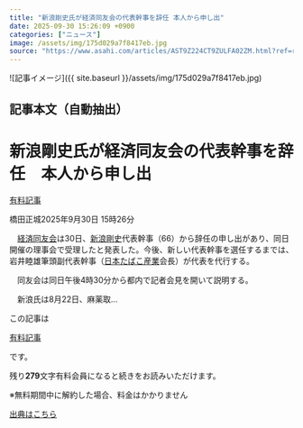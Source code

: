 ```yaml
---
title: "新浪剛史氏が経済同友会の代表幹事を辞任 本人から申し出"
date: 2025-09-30 15:26:09 +0900
categories: ["ニュース"]
image: /assets/img/175d029a7f8417eb.jpg
source: "https://www.asahi.com/articles/AST9Z224CT9ZULFA02ZM.html?ref=rss"
---
```


![記事イメージ]({{ site.baseurl }}/assets/img/175d029a7f8417eb.jpg)

## 記事本文（自動抽出）
<div><main role="main" id="main"><p></p><div class="y_Qv3"><h1>新浪剛史氏が経済同友会の代表幹事を辞任　本人から申し出</h1><div class="mhPng"><p><span class="fNPYU Q_Shz"><a href="//www.asahi.com/news/gold.html?iref=com_gold">有料記事</a></span></p><span class="H8KYB">橋田正城</span><span class="UDj4P"><time datetime="2025-09-30T06:26:09.000Z">2025年9月30日 15時26分</time></span></div></div><p id="gsm_above_SnsUtilityArea"></p><p x-component-name="CommentHeadline" x-component-data='{"commentCount":0,"commentators":[],"mode":"pc"}'></p><div class="nfyQp"><p>　<a href="//www.asahi.com/topics/word/%E7%B5%8C%E6%B8%88%E5%90%8C%E5%8F%8B%E4%BC%9A.html" title="経済同友会 のトピックスを開く" class="eWgMZ">経済同友会</a>は30日、<a href="//www.asahi.com/topics/word/%E6%96%B0%E6%B5%AA%E5%89%9B%E5%8F%B2.html" title="新浪剛史 のトピックスを開く" class="eWgMZ">新浪剛史</a>代表幹事（66）から辞任の申し出があり、同日開催の理事会で受理したと発表した。今後、新しい代表幹事を選任するまでは、岩井睦雄筆頭副代表幹事（<a href="//www.asahi.com/topics/word/%E6%97%A5%E6%9C%AC%E3%81%9F%E3%81%B0%E3%81%93%E7%94%A3%E6%A5%AD.html" title="日本たばこ産業 のトピックスを開く" class="eWgMZ">日本たばこ産業</a>会長）が代表を代行する。</p><p>　同友会は同日午後4時30分から都内で記者会見を開いて説明する。</p><p class="Lujdo">　新浪氏は8月22日、麻薬取…</p></div><p></p><div class="NbZMW"><div class="PxAm1"><p>この記事は</p><img src="//www.asahicom.jp/images/icon_key_gold.png" alt><a href="//www.asahi.com/news/gold.html?iref=com_1kiji_g_0">有料記事</a><p>です。</p><span class="Zgt88">残り<b>279</b>文字</span><span class="hideFromApp">有料会員になると続きをお読みいただけます。</span></div><p class="eQShK">※無料期間中に解約した場合、料金はかかりません</p></div><p x-component-name="WriterProfile" x-component-data='{"writerProfile":{"writerProfileList":[],"isWriterFollowAvailableMember":false},"isFreeArea":true}'></p><p x-component-name="ArticleCommentList" x-component-data='{"commentCount":0,"commentList":[],"shareUrlBase":"https://www.asahi.com/articles/AST9Z224CT9ZULFA02ZM.html","articleId":"AST9Z224CT9ZULFA02ZM","commentIdParam":"","equalCommentIdIndex":-1,"isAuthorized":false,"isFreePlan":false,"isPaidMember":false,"isPresent":false,"isHazard":false,"freeUrlBase":"//www.asahi.com","digitalUrlBase":"//digital.asahi.com"}'></p></main></div>

[出典はこちら](https://www.asahi.com/articles/AST9Z224CT9ZULFA02ZM.html?ref=rss)
